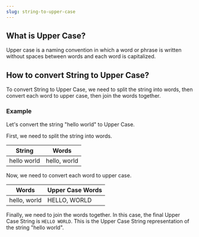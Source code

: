 ```yaml
---
slug: string-to-upper-case
---
```


## What is Upper Case?

Upper case is a naming convention in which a word or phrase is written without spaces between words and each word is capitalized.

## How to convert String to Upper Case?

To convert String to Upper Case, we need to split the string into words, then convert each word to upper case, then join the words together.

### Example

Let's convert the string "hello world" to Upper Case.

First, we need to split the string into words.

| String      | Words        |
| ----------- | ------------ |
| hello world | hello, world |

Now, we need to convert each word to upper case.

| Words        | Upper Case Words |
| ------------ | ---------------- |
| hello, world | HELLO, WORLD     |

Finally, we need to join the words together. In this case, the final Upper Case String is `HELLO WORLD`. This is the Upper Case String representation of the string "hello world".
